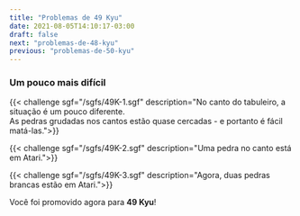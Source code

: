 ```yaml
---
title: "Problemas de 49 Kyu"
date: 2021-08-05T14:10:17-03:00
draft: false
next: "problemas-de-48-kyu"
previous: "problemas-de-50-kyu"
---
```


### Um pouco mais difícil

{{< challenge sgf="/sgfs/49K-1.sgf" description="No canto do tabuleiro, a situação é um pouco diferente.<br>As pedras grudadas nos cantos estão quase cercadas - e portanto é fácil matá-las.">}} 

{{< challenge sgf="/sgfs/49K-2.sgf" description="Uma pedra no canto está em Atari.">}}

{{< challenge sgf="/sgfs/49K-3.sgf" description="Agora, duas pedras brancas estão em Atari.">}}

Você foi promovido agora para **49 Kyu**!
